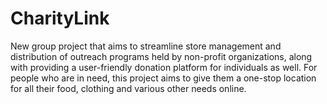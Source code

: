 # CharityLink
 New group project that aims to streamline store management and distribution of outreach programs held by non-profit organizations, along with providing a user-friendly donation platform for individuals as well. For people who are in need, this project aims to give them a one-stop location for all their food, clothing and various other needs online.

